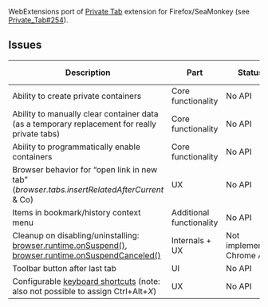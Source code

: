 WebExtensions port of <a href="https://github.com/Infocatcher/Private_Tab">Private Tab</a> extension for Firefox/SeaMonkey (see <a href="https://github.com/Infocatcher/Private_Tab/issues/254">Private_Tab#254</a>).

## Issues
<table>
<thead>
	<tr>
		<th>Description</th>
		<th>Part</th>
		<th>Status</th>
		<th>Severity</th>
		<th>Firefox bug</th>
	</tr>
</thead>
<tbody>
	<tr>
		<td>Ability to create private containers</td>
		<td>Core functionality</td>
		<td>No API</td>
		<td><strong>Block</strong></td>
		<td></td>
	</tr>
	<tr>
		<td>Ability to manually clear container data (as a temporary replacement for really private tabs)</td>
		<td>Core functionality</td>
		<td>No API</td>
		<td><strong>Block</strong></td>
		<td><a href="https://bugzilla.mozilla.org/show_bug.cgi?id=1353726">Bug 1353726</a></td>
	</tr>
	<tr>
		<td>Ability to programmatically enable containers</td>
		<td>Core functionality</td>
		<td>No API</td>
		<td>Major</td>
		<td><a href="https://bugzilla.mozilla.org/show_bug.cgi?id=1354602">Bug 1354602</a></td>
	</tr>
	<tr>
		<td>Browser behavior for “open link in new tab” (<em>browser.tabs.insertRelatedAfterCurrent</em> & Co)</td>
		<td>UX</td>
		<td>No API</td>
		<td>Major</td>
		<td></td>
	</tr>
	<tr>
		<td>Items in bookmark/history context menu</td>
		<td>Additional functionality</td>
		<td>No API</td>
		<td>Minor</td>
		<td><a href="https://bugzilla.mozilla.org/show_bug.cgi?id=1370499">Bug 1370499</a></td>
	</tr>
	<tr>
		<td>Cleanup on disabling/uninstalling: <a href="https://developer.mozilla.org/en-US/Add-ons/WebExtensions/API/runtime/onSuspend">browser.runtime.onSuspend()</a>, <a href="https://developer.mozilla.org/en-US/Add-ons/WebExtensions/API/runtime/onSuspendCanceled">browser.runtime.onSuspendCanceled()</a></td>
		<td>Internals + UX</td>
		<td>Not implemented Chrome API</td>
		<td>Minor</td>
		<td></td>
	</tr>
	<tr>
		<td>Toolbar button after last tab</td>
		<td>UI</td>
		<td>No API</td>
		<td>Minor</td>
		<td></td>
	</tr>
	<tr>
		<td>Configurable <a href="https://developer.mozilla.org/en-US/Add-ons/WebExtensions/manifest.json/commands">keyboard shortcuts</a> (note: also not possible to assign Ctrl+Alt+<em>X</em>)</td>
		<td>UX</td>
		<td>No API</td>
		<td>Minor</td>
		<td><a href="https://bugzilla.mozilla.org/show_bug.cgi?id=1303384">Bug 1303384</a></td>
	</tr>
</tbody>
</table>